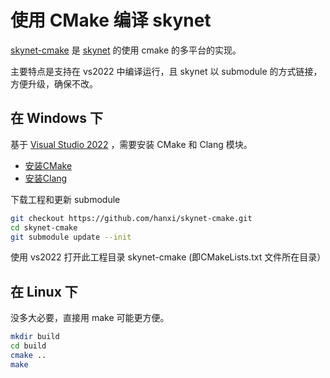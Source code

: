 # 使用 CMake 编译 skynet

[skynet-cmake](https://github.com/hanxi/skynet-cmake) 是 [skynet](https://github.com/cloudwu/skynet) 的使用 cmake 的多平台的实现。

主要特点是支持在 vs2022 中编译运行，且 skynet 以 submodule 的方式链接，方便升级，确保不改。

## 在 Windows 下

基于 [Visual Studio 2022](https://visualstudio.microsoft.com/zh-hans/downloads/) ，需要安装 CMake 和 Clang 模块。

- [安装CMake](https://learn.microsoft.com/en-us/cpp/build/cmake-projects-in-visual-studio?view=msvc-170)
- [安装Clang](https://learn.microsoft.com/en-us/cpp/build/clang-support-cmake?view=msvc-170)

下载工程和更新 submodule

```bash
git checkout https://github.com/hanxi/skynet-cmake.git
cd skynet-cmake
git submodule update --init
```

使用 vs2022 打开此工程目录 skynet-cmake (即CMakeLists.txt 文件所在目录）

## 在 Linux 下

没多大必要，直接用 make 可能更方便。

```bash
mkdir build
cd build
cmake ..
make
```

